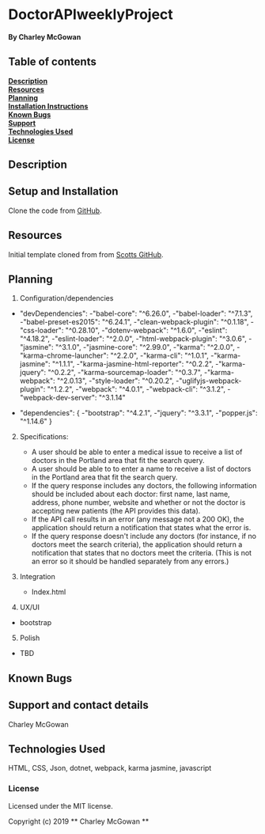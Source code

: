 # DoctorAPIweeklyProject

#### By Charley McGowan

## Table of contents

**[Description](#description)**<br>
**[Resources](#resources)**<br>
**[Planning](#planning)**<br>
**[Installation Instructions](#setup-and-installation)**<br>
**[Known Bugs](#known-bugs)**<br>
**[Support](#support-and-contact-details)**<br>
**[Technologies Used](#technologies-used)**<br>
**[License](#license)**<br>

## Description


## Setup and Installation
Clone the code from [GitHub](https://github.com/glitchwizard/DoctorAPIweeklyProject).

## Resources
Initial template cloned from from [Scotts GitHub](https://github.com/skillitzimberg/Template_JS).

## Planning

1. Configuration/dependencies
  * "devDependencies":
	-"babel-core": "^6.26.0",
	-"babel-loader": "^7.1.3",
	-"babel-preset-es2015": "^6.24.1",
	-"clean-webpack-plugin": "^0.1.18",
	-"css-loader": "^0.28.10",
	-"dotenv-webpack": "^1.6.0",
	-"eslint": "^4.18.2",
	-"eslint-loader": "^2.0.0",
	-"html-webpack-plugin": "^3.0.6",
	-"jasmine": "^3.1.0",
	-"jasmine-core": "^2.99.0",
	-"karma": "^2.0.0",
	-"karma-chrome-launcher": "^2.2.0",
	-"karma-cli": "^1.0.1",
	-"karma-jasmine": "^1.1.1",
	-"karma-jasmine-html-reporter": "^0.2.2",
	-"karma-jquery": "^0.2.2",
	-"karma-sourcemap-loader": "^0.3.7",
	-"karma-webpack": "^2.0.13",
	-"style-loader": "^0.20.2",
	-"uglifyjs-webpack-plugin": "^1.2.2",
	-"webpack": "^4.0.1",
	-"webpack-cli": "^3.1.2",
	-"webpack-dev-server": "^3.1.14"
  
  * "dependencies": {
    -"bootstrap": "^4.2.1",
    -"jquery": "^3.3.1",
    -"popper.js": "^1.14.6"
  }

2. Specifications:
	* A user should be able to enter a medical issue to receive a list of doctors in the Portland area that fit the search query. 
	* A user should be able to to enter a name to receive a list of doctors in the Portland area that fit the search query.
	* If the query response includes any doctors, the following information should be included about each doctor: first name, last name, address, phone number, website and whether or not the doctor is accepting new patients (the API provides this data).
	* If the API call results in an error (any message not a 200 OK), the application should return a notification that states what the error is.
	* If the query response doesn't include any doctors (for instance, if no doctors meet the search criteria), the application should return a notification that states that no doctors meet the criteria. (This is not an error so it should be handled separately from any errors.)

3. Integration
	- Index.html

4. UX/UI
  * bootstrap

5. Polish
  * TBD

## Known Bugs

## Support and contact details
Charley McGowan

## Technologies Used

HTML, CSS, Json, dotnet, webpack, karma jasmine, javascript

### License

Licensed under the MIT license.

Copyright (c) 2019 ** Charley McGowan **
